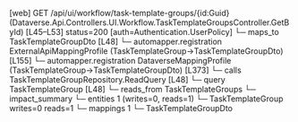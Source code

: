 [web] GET /api/ui/workflow/task-template-groups/{id:Guid}  (Dataverse.Api.Controllers.UI.Workflow.TaskTemplateGroupsController.GetById)  [L45–L53] status=200 [auth=Authentication.UserPolicy]
  └─ maps_to TaskTemplateGroupDto [L48]
    └─ automapper.registration ExternalApiMappingProfile (TaskTemplateGroup->TaskTemplateGroupDto) [L155]
    └─ automapper.registration DataverseMappingProfile (TaskTemplateGroup->TaskTemplateGroupDto) [L373]
  └─ calls TaskTemplateGroupRepository.ReadQuery [L48]
  └─ query TaskTemplateGroup [L48]
    └─ reads_from TaskTemplateGroups
  └─ impact_summary
    └─ entities 1 (writes=0, reads=1)
      └─ TaskTemplateGroup writes=0 reads=1
    └─ mappings 1
      └─ TaskTemplateGroupDto

